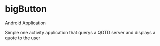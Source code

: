 # bigButton

Android Application

Simple one activity application that querys a QOTD server and displays a quote to the user
